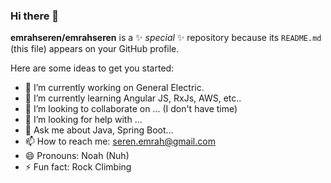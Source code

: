 ### Hi there 👋

**emrahseren/emrahseren** is a ✨ _special_ ✨ repository because its `README.md` (this file) appears on your GitHub profile.

Here are some ideas to get you started:

- 🔭 I’m currently working on General Electric.
- 🌱 I’m currently learning Angular JS, RxJs, AWS, etc..
- 👯 I’m looking to collaborate on ... (I don't have time)
- 🤔 I’m looking for help with ...
- 💬 Ask me about Java, Spring Boot...
- 📫 How to reach me: seren.emrah@gmail.com
- 😄 Pronouns: Noah (Nuh)
- ⚡ Fun fact: Rock Climbing
